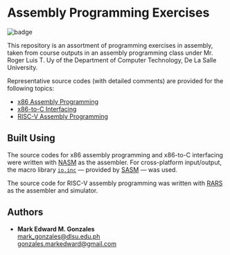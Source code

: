 # Assembly Programming Exercises

![badge](https://img.shields.io/badge/language-Assembly-blue.svg)

This repository is an assortment of programming exercises in assembly, taken from course outputs in an assembly programming class under Mr. Roger Luis T. Uy of the Department of Computer Technology, De La Salle University. 

Representative source codes (with detailed comments) are provided for the following topics:
- [x86 Assembly Programming](https://github.com/memgonzales/assembly-x86-risc/blob/master/%5Bx86%5D%20Armstrong%20Number.asm)
- [x86-to-C Interfacing](https://github.com/memgonzales/assembly-x86-risc/blob/master/%5Bx86%20to%20C%5D%20Normalization.asm)
- [RISC-V Assembly Programming](https://github.com/memgonzales/assembly-x86-risc/blob/master/%5BRISC-V%5D%20Maclaurin%20Series%20-%20Cosine.asm)

## Built Using
The source codes for x86 assembly programming and x86-to-C interfacing were written with [NASM](https://www.nasm.us/) as the assembler. For cross-platform input/output, the macro library [`io.inc`](https://github.com/Dman95/SASM/blob/master/BSD/share/sasm/include/io.inc) &mdash; provided by [SASM](https://dman95.github.io/SASM/english.html) &mdash; was used.

The source code for RISC-V assembly programming was written with [RARS](https://github.com/TheThirdOne/rars) as the assembler and simulator.

## Authors
- <b>Mark Edward M. Gonzales</b> <br/>
  mark_gonzales@dlsu.edu.ph <br/>
  gonzales.markedward@gmail.com <br/>
